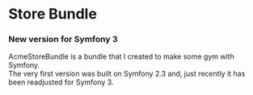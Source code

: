 <h1>Store Bundle</h1>
<h3>New version for Symfony 3</h3>

AcmeStoreBundle is a bundle that I created to make some gym with Symfony.<br />
The very first version was built on Symfony 2.3 and, just recently it has been readjusted for Symfony 3.

